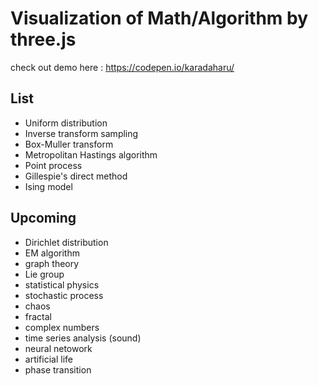 # Visualization of Math/Algorithm by three.js
check out demo here : https://codepen.io/karadaharu/

## List
* Uniform distribution
* Inverse transform sampling
* Box-Muller transform
* Metropolitan Hastings algorithm
* Point process
* Gillespie's direct method
* Ising model

## Upcoming
* Dirichlet distribution
* EM algorithm
* graph theory
* Lie group
* statistical physics
* stochastic process
* chaos
* fractal
* complex numbers
* time series analysis (sound)
* neural netowork
* artificial life
* phase transition

